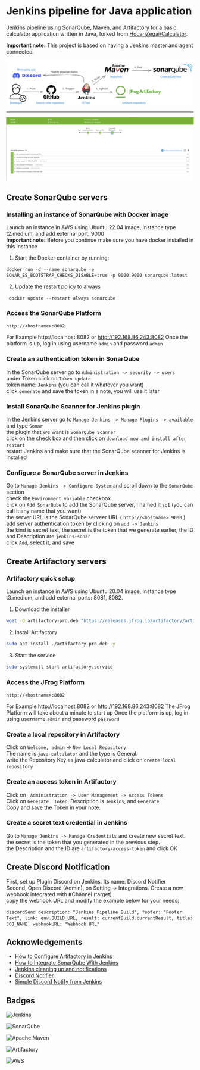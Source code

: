 # Jenkins pipeline for Java application

Jenkins pipeline using SonarQube, Maven, and Artifactory for a basic calculator application written in Java, forked from [HouariZegai/Calculator](https://github.com/HouariZegai/Calculator).  

**Important note:** This project is based on having a Jenkins master and agent connected.

![Image](jenkins-for-java.png "Architecture of the project")  

---

![Image](seccess-pipline.png "Seccess pipeline")


## Create SonarQube servers
### Installing an instance of SonarQube with Docker image

Launch an instance in AWS using Ubuntu 22.04 image, instance type t2.medium, and add external port: 9000   
**Important note:** Before you continue make sure you have docker installed in this instance

1. Start the Docker container by running:
```
docker run -d --name sonarqube -e SONAR_ES_BOOTSTRAP_CHECKS_DISABLE=true -p 9000:9000 sonarqube:latest
```
2. Update the restart policy to always
```
 docker update --restart always sonarqube
 ```

### Access the SonarQube Platform

```URL
http://<hostname>:8082
```
For Example http://localhost:8082 or http://192.168.86.243:8082
Once the platform is up, log in using username `admin` and password `admin`

### Create an authentication token in SonarQube

In the SonarQube server go to `Administration -> security -> users`  
under Token click on `Token update`   
token name: `Jenkins` (you can call it whatever you want)   
click `generate` and save the token in a note, you will use it later

### Install SonarQube Scanner for Jenkins plugin

In the Jenkins server go to `Manage Jenkins -> Manage Plugins -> available` and type `Sonar`  
the plugin that we want is `SonarQube Scanner`  
click on the check box and then click on `download now and install after restart`  
restart Jenkins and make sure that the SonarQube scanner for Jenkins is installed

### Configure a SonarQube server in Jenkins

Go to `Manage Jenkins -> Configure System` and scroll down to the `SonarQube` section  
check the `Environment variable` checkbox  
click on `Add SonarQube` to add the SonarQube server, I named it `sq1` (you can call it any name that you want)  
the server URL is the SonarQube serveer URL ( `http://<hostname>:9000` )   
add server authentication token by clicking on `add -> Jenkins`  
the kind is secret text, the secret is the token that we generate earlier, the ID and Description are `jenkins-sonar`  
click `Add`, select it, and save

## Create Artifactory servers
### Artifactory quick setup

Launch an instance in AWS using Ubuntu 20.04 image, instance type t3.medium, and add external ports: 8081, 8082.
1. Download the installer
```bash
wget -O artifactory-pro.deb "https://releases.jfrog.io/artifactory/artifactory-pro-debs/pool/jfrog-artifactory-pro/jfrog-artifactory-pro-[RELEASE].deb"
```
2. Install Artifactory
```bash
sudo apt install ./artifactory-pro.deb -y
```
3. Start the service
```bash
sudo systemctl start artifactory.service
```

### Access the JFrog Platform

```URL
http://<hostname>:8082
```
For Example http://localhost:8082 or http://192.168.86.243:8082
The JFrog Platform will take about a minute to start up
Once the platform is up, log in using username `admin` and password `password`

### Create a local repository in Artifactory

Click on `Welcome, admin` -> `New Local Repository`  
The name is `java-calculator` and the type is General.  
write the Repository Key as java-calculator and click on `create local repository`

###  Create an access token in Artifactory

Click on ` Administration -> User Management -> Access Tokens`  
Click on `Generate  Token`, Description is `Jenkins`, and `Generate`  
Copy and save the Token in your note.  

###  Create a secret text credential in Jenkins

Go to `Manage Jenkins -> Manage Credentials` and create new secret text.  
the secret is the token that you generated in the previous step.  
the Description and the ID are `artifactory-access-token` and click OK

## Create Discord Notification

First, set up Plugin Discord on Jenkins. Its name: Discord Notifier  
Second, Open Discord (Admin), on Setting -> Integrations. Create a new webhook integrated with #Channel (target)  
copy the webhook URL and modify the example below for your needs:  
```
discordSend description: "Jenkins Pipeline Build", footer: "Footer Text", link: env.BUILD_URL, result: currentBuild.currentResult, title: JOB_NAME, webhookURL: "Webhook URL"
```

## Acknowledgements

 - [ How to Configure Artifactory in Jenkins ](https://www.youtube.com/watch?v=fj_TD9pufFM)
 - [ How to Integrate SonarQube With Jenkins ](https://www.youtube.com/watch?v=KsTMy0920go)
 - [ Jenkins cleaning up and notifications ](https://www.jenkins.io/doc/pipeline/tour/post/)
 - [ Discord Notifier ](https://plugins.jenkins.io/discord-notifier/)
 - [ Simple Discord Notify from Jenkins ](https://www.linkedin.com/pulse/simple-discord-notify-from-jenkins-edwin-baktian/)

## Badges

![Jenkins](https://img.shields.io/badge/jenkins-%232C5263.svg?style=for-the-badge&logo=jenkins&logoColor=white)

![SonarQube](https://img.shields.io/badge/Sonarqube-5190cf?style=for-the-badge&logo=sonarqube&logoColor=white)

![Apache Maven](https://img.shields.io/badge/Apache%20Maven-C71A36?style=for-the-badge&logo=Apache%20Maven&logoColor=white)

![Artifactory](https://img.shields.io/badge/Artifactory-1997B5&?logo=jfrog&logoColor=white&style=for-the-badge)

![AWS](https://img.shields.io/badge/AWS-%23FF9900.svg?style=for-the-badge&logo=amazon-aws&logoColor=white)
